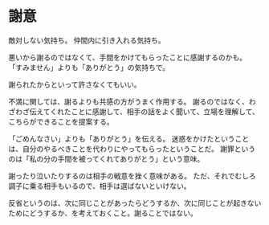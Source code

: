 # 謝意

敵対しない気持ち。
仲間内に引き入れる気持ち。

悪いから謝るのではなくて、手間をかけてもらったことに感謝するのかも。
「すみません」よりも「ありがとう」の気持ちで。

謝られたからといって許さなくてもいい。

不満に関しては、謝るよりも共感の方がうまく作用する。
謝るのではなく、わざわざ伝えてくれたことに感謝して、相手の話をよく聞いて、立場を理解して、こちらができることを提案する。

「ごめんなさい」よりも「ありがとう」を伝える。
迷惑をかけたということは、自分のやるべきことを代わりにやってもらったということだ。
謝罪というのは「私の分の手間を被ってくれてありがとう」という意味。

謝ったり泣いたりするのは相手の戦意を挫く意味がある。
ただ、それでむしろ調子に乗る相手もいるので、相手は選ばないといけない。

反省というのは、次に同じことがあったらどうするか、次に同じことが起きないためにどうするか、を考えておくこと。謝ることではない。
